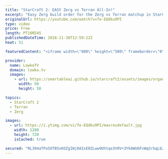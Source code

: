 ```yaml
---
title: "StarCraft 2: EASY Zerg vs Terran All-In!"
excerpt: "Easy Zerg build order for the Zerg vs Terran matchup in StarCraft 2. Subscribe for more videos: http://lowko.tv/youtube Serral's Zerg vs Terran Roach push: https://goo.gl/8A8pSd  This is a much easier build order to execute in Zerg vs Terran. While it is easier and hits much earlier, it is also much"
originalUrl: https://youtube.com/watch?v=Te-EQdku9PI
type: video
price: Free
length: PT16M24S
publishedDateTime: 2018-11-30T12:59:22Z
heat: 51

featuredContent: "<iframe width=\"800\" height=\"500\" frameborder=\"0\" src=\"https://www.youtube.com/embed/Te-EQdku9PI\" allow=\"accelerometer; autoplay; encrypted-media; gyroscope; picture-in-picture\" allowfullscreen></iframe>"

provider:
  name: LowkoTV
  domain: lowko.tv
  images:
    - url: https://smartableai.github.io/starcraft2/assets/images/organizations/lowko.tv-50x50.jpg
      width: 50
      height: 50

topics:
  - StarCraft 2
  - Terran
  - Zerg

images:
  - url: https://i.ytimg.com/vi/Te-EQdku9PI/maxresdefault.jpg
    width: 1280
    height: 720
    isCached: true

secured: "RL394aTPoSOTB5xKOZgIWj0AIxE0ZLww9Ohtqe3V0V+3YkbWU6FvWqSrbqLb2TEHMNPdHYWMjVBTqdXIrer/6d0+4trwbLYjrncZP2vRNUhyZEl5ve4yhJv5eotxDekdmX7dqk7p1JOigGe3fmzsjpxsfOZumIKxGRL3tb6cj3siYhi/fh5MMWHk7wwdoozGBwiu3JwEHTBGSWInjuBaZxKS8EmhpseBnpED3jR2wRYTrREuP0FHEpBg6Ce2dbZqjRDZs9RsIPrw1Mn21uqcwc25yQMWePAhLqFEC3piGswf3RlcPsxJfhSby5GKV6JsKgkBTp18FKmQ/GThvH6b3MEQL10wTw11bXRjeJgYu8mMoJwTJyWbzumchc5W2RAeWqe6SPX7ad0cuceNH7cnizuJtXtw5g+NfqHyXSoWvEY=;n6xz3BI5D1ywzrw+caJgrw=="
---
```


